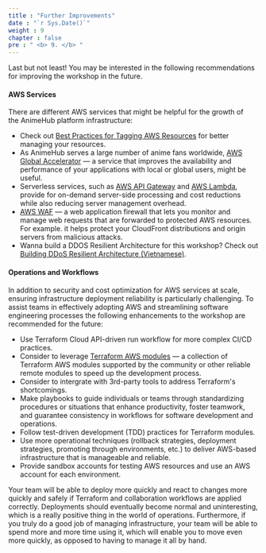 ```yaml
---
title : "Further Improvements"
date : "`r Sys.Date()`"
weight : 9
chapter : false
pre : " <b> 9. </b> "
---
```


Last but not least! You may be interested in the following recommendations for improving the workshop in the future.

#### AWS Services

There are different AWS services that might be helpful for the growth of the AnimeHub platform infrastructure:

+ Check out [Best Practices for Tagging AWS Resources](https://docs.aws.amazon.com/whitepapers/latest/tagging-best-practices/tagging-best-practices.html) for better managing your resources.
+ As AnimeHub serves a large number of anime fans worldwide, [AWS Global Accelerator](https://docs.aws.amazon.com/global-accelerator/) — a service that improves the availability and performance of your applications with local or global users, might be useful.
+ Serverless services, such as [AWS API Gateway](https://docs.aws.amazon.com/apigateway/) and [AWS Lambda](https://docs.aws.amazon.com/lambda/), provide for on-demand server-side processing and cost reductions while also reducing server management overhead.
+ [AWS WAF](https://docs.aws.amazon.com/waf/) — a web application firewall that lets you monitor and manage web requests that are forwarded to protected AWS resources. For example. it helps protect your CloudFront distributions and origin servers from malicious attacks.
+ Wanna build a DDOS Resilient Architecture for this workshop? Check out [Building DDoS Resilient Architecture (Vietnamese)](https://www.youtube.com/watch?v=ZTFnfPbf6FY).
  

#### Operations and Workflows

In addition to security and cost optimization for AWS services at scale, ensuring infrastructure deployment reliability is particularly challenging. To assist teams in effectively adopting AWS and streamlining software engineering processes the following enhancements to the workshop are recommended for the future:

+ Use Terraform Cloud API-driven run workflow for more complex CI/CD practices.
+ Consider to leverage [Terraform AWS modules](https://github.com/terraform-aws-modules) — a collection of Terraform AWS modules supported by the community or other reliable remote modules to speed up the development process.
+ Consider to intergrate with 3rd-party tools to address Terraform's shortcomings.
+ Make playbooks to guide individuals or teams through standardizing procedures or situations that enhance productivity, foster teamwork, and guarantee consistency in workflows for software development and operations.
+ Follow test-driven development (TDD) practices for Terraform modules.
+ Use more operational techniques (rollback strategies, deployment strategies, promoting through environments, etc.) to deliver AWS-based infrastructure that is manageable and reliable.
+ Provide sandbox accounts for testing AWS resources and use an AWS account for each environment.

Your team will be able to deploy more quickly and react to changes more quickly and safely if Terraform and collaboration workflows are applied correctly. Deployments should eventually become normal and uninteresting, which is a really positive thing in the world of operations. Furthermore, if you truly do a good job of managing infrastructure, your team will be able to spend more and more time using it, which will enable you to move even more quickly, as opposed to having to manage it all by hand.
